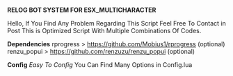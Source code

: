 **RELOG BOT SYSTEM FOR ESX_MULTICHARACTER**


Hello, If You Find Any Problem Regarding This Script Feel Free To Contact in Post
This is Optimized Script With Multiple Combinations Of Codes. 

**Dependencies**
rprogress   > https://github.com/Mobius1/rprogress (optional)
renzu_popui > https://github.com/renzuzu/renzu_popui (optional)

**Config**
*Easy To Config*
You Can Find Many Options in Config.lua





